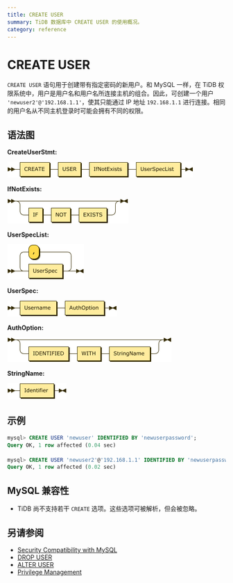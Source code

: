 ```yaml
---
title: CREATE USER
summary: TiDB 数据库中 CREATE USER 的使用概况。
category: reference
---
```


# CREATE USER

`CREATE USER` 语句用于创建带有指定密码的新用户。和 MySQL 一样，在 TiDB 权限系统中，用户是用户名和用户名所连接主机的组合。因此，可创建一个用户 `'newuser2'@'192.168.1.1'`，使其只能通过 IP 地址 `192.168.1.1` 进行连接。相同的用户名从不同主机登录时可能会拥有不同的权限。

## 语法图

**CreateUserStmt:**

![CreateUserStmt](/media/sqlgram/CreateUserStmt.png)

**IfNotExists:**

![IfNotExists](/media/sqlgram/IfNotExists.png)

**UserSpecList:**

![UserSpecList](/media/sqlgram/UserSpecList.png)

**UserSpec:**

![UserSpec](/media/sqlgram/UserSpec.png)

**AuthOption:**

![AuthOption](/media/sqlgram/AuthOption.png)

**StringName:**

![StringName](/media/sqlgram/StringName.png)

## 示例

```sql
mysql> CREATE USER 'newuser' IDENTIFIED BY 'newuserpassword';
Query OK, 1 row affected (0.04 sec)

mysql> CREATE USER 'newuser2'@'192.168.1.1' IDENTIFIED BY 'newuserpassword';
Query OK, 1 row affected (0.02 sec)
```

## MySQL 兼容性

* TiDB 尚不支持若干 `CREATE` 选项。这些选项可被解析，但会被忽略。

## 另请参阅

* [Security Compatibility with MySQL](/v2.1/reference/security/compatibility.md)
* [DROP USER](/v2.1/reference/sql/statements/drop-user.md)
* [ALTER USER](/v2.1/reference/sql/statements/alter-user.md)
* [Privilege Management](/v2.1/reference/security/privilege-system.md)
